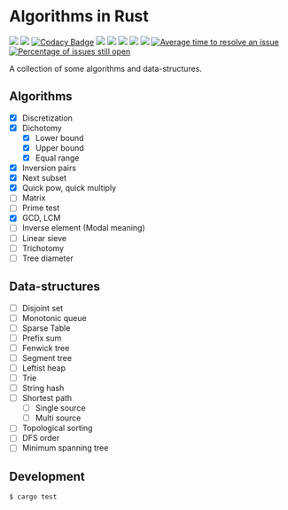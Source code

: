# Algorithms in Rust

[![](https://img.shields.io/travis/StardustDL/Algorithms-in-Rust.svg)](https://travis-ci.org/StardustDL/Algorithms-in-Rust)
[![](https://img.shields.io/codecov/c/gh/StardustDL/Algorithms-in-Rust.svg)](https://codecov.io/gh/StardustDL/Algorithms-in-Rust)
[![Codacy Badge](https://api.codacy.com/project/badge/Grade/27703a0a0f0b44efa7d3e2586ef63f84)](https://www.codacy.com/app/StardustDL/Algorithms-in-Rust?utm_source=github.com&amp;utm_medium=referral&amp;utm_content=StardustDL/Algorithms-in-Rust&amp;utm_campaign=Badge_Grade)
[![](https://img.shields.io/librariesio/github/StardustDL/Algorithms-in-Rust.svg)](https://libraries.io/cargo/rsalgo)
[![](https://img.shields.io/crates/v/rsalgo.svg)](https://crates.io/crates/rsalgo)
[![](https://img.shields.io/crates/v/rsalgo.svg?label=docs&&colorA=blue)](https://docs.rs/rsalgo/)
![](https://img.shields.io/crates/d/rsalgo.svg)
![](https://img.shields.io/crates/l/rsalgo.svg)
[![Average time to resolve an issue](http://isitmaintained.com/badge/resolution/StardustDL/Algorithms-in-Rust.svg)](http://isitmaintained.com/project/StardustDL/Algorithms-in-Rust "Average time to resolve an issue")
[![Percentage of issues still open](http://isitmaintained.com/badge/open/StardustDL/Algorithms-in-Rust.svg)](http://isitmaintained.com/project/StardustDL/Algorithms-in-Rust "Percentage of issues still open")

A collection of some algorithms and data-structures.

## Algorithms

  - [x] Discretization
  - [x] Dichotomy
    - [x] Lower bound
    - [x] Upper bound
    - [x] Equal range
  - [x] Inversion pairs
  - [x] Next subset
  - [x] Quick pow, quick multiply
  - [ ] Matrix
  - [ ] Prime test
  - [x] GCD, LCM
  - [ ] Inverse element (Modal meaning)
  - [ ] Linear sieve
  - [ ] Trichotomy
  - [ ] Tree diameter

## Data-structures

  - [ ] Disjoint set
  - [ ] Monotonic queue
  - [ ] Sparse Table
  - [ ] Prefix sum
  - [ ] Fenwick tree
  - [ ] Segment tree
  - [ ] Leftist heap
  - [ ] Trie
  - [ ] String hash
  - [ ] Shortest path
    - [ ] Single source
    - [ ] Multi source
  - [ ] Topological sorting
  - [ ] DFS order
  - [ ] Minimum spanning tree

## Development

```sh
$ cargo test
```
